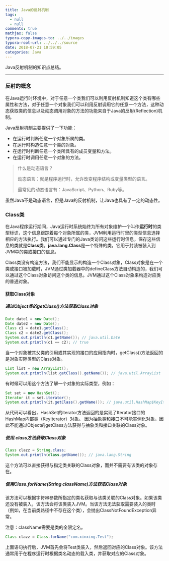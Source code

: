 ```yaml
---
title: Java的反射机制
tags:
  - null
  - null
comments: true
mathjax: false
typora-copy-images-to: ../../images
typora-root-url: ../../../source
date: 2018-07-21 10:59:05
categories: Java
---
```


Java反射机制的知识点总结。

<!-- more -->

---

### 反射的概念

在Java运行时环境中，对于任意一个类我们可以利用反射机制知道这个类有哪些属性和方法，对于任意一个对象我们可以利用反射调用它的任意一个方法，这种动态获取类的信息以及动态调用对象的方法的功能来自于Java的反射(Reflection)机制。

Java反射机制主要提供了一下功能：

- 在运行时判断任意一个对象所属的类。
- 在运行时构造任意一个类的对象。
- 在运行时判断任意一个类所具有的成员变量和方法。
- 在运行时调用任意一个对象的方法。

> 什么是动态语言？
>
> 动态语言：就是程序运行时，允许改变程序结构或变量类型的语言。
>
> 最常见的动态语言有：JavaScript、Python、Ruby等。

虽然Java不是动态语言，但是Java的反射机制，让Java也具有了一定的动态性。

### Class类

在Java程序运行期间，Java运行时系统始终为所有对象维护一个叫作**运行时**的类型标识，这个信息跟踪着每个对象所属的类，JVM利用运行时里的类型信息选择相应的方法执行。我们可以通过专门的Java类访问这些运行时信息，保存这些信息的类就是**Class**类。**java.lang.Class**是一个特殊的类，它用于封装被装入到JVM中的类或接口的信息。

Class类没有构造方法，我们不能显示的构造一个Class对象，Class对象是在一个类或接口被加载时，JVM通过类加载器中的defineClass方法自动构造的，我们可以通过这个Class对象访问这个类的信息。JVM通过这个Class对象来构造对应类的普通对象。

#### 获取Class对象

##### 通过Object类的getClass()方法获取Class对象

```java
Date date1 = new Date();
Date date2 = new Date();
Class c1 = date1.getClass();
Class c2 = date2.getClass();
System.out.println(c1.getName()); // java.util.Date
System.out.println(c1 == c2); // true
```

当一个对象被其父类的引用或其实现的接口的应用指向时，getClass()方法返回的是对象实际类型的Class对象。

```java
List list = new ArrayList();
System.out.println(list.getClass().getName()); // java.util.ArrayList
```

有时候可以用这个方法了解一个对象的实际类型，例如：

```java
Set set = new HashSet();
Iterator it = set.iterator();
System.out.println(it.getClass().getName()); // java.util.HashMap$KeyIterator
```

从代码可以看出，HashSet的iterator方法返回的是实现了Iterator接口的HashMap内部类（KeyIterator）对象。 因为抽象类和接口不可能实例化对象，因此不能通过Object的getClass方法获得与抽象类和接口关联的Class对象。

##### 使用.class方法获取Class对象

```java
Class clazz = String.class;
System.out.println(class.getName()); // java.lang.String
```

这个方法可以直接获得与指定类关联的Class对象，而并不需要有该类的对象存在。

##### 使用Class.forName(String className)方法获取Class对象

该方法可以根据字符串参数所指定的类名获取与该类关联的Class对象。如果该类还没有被装入，该方法会将该类装入JVM。当该方法无法获取需要装入的类时（例如，在当前类路径中不存在这个类），会抛出ClassNotFoundException异常。

注意：className需要是类的全限定名。

```java
Class clazz = Class.forName("com.xinxing.Test");
```

上面语句执行后，JVM首先会将Test类装入，然后返回对应的Class对象。该方法通常用于在程序运行时根据类名动态的载入类，并获取对应的Class对象。